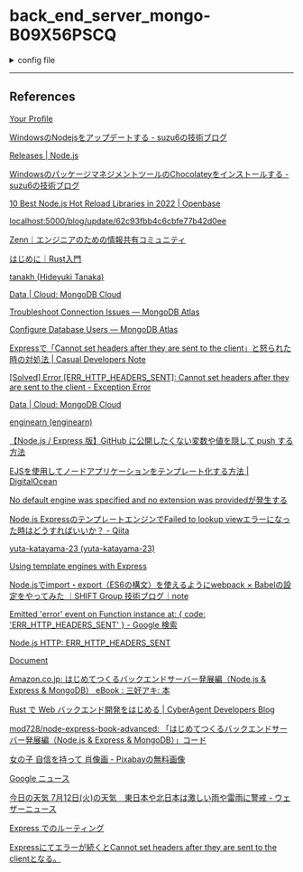 # back_end_server_mongo-B09X56PSCQ

<details>
<summary>config file</summary>

``` JavaScript
// mongodb+srv://mongoAtlas:<password>@cluster0.zhqnh7c.mongodb.net/<DATABASE_NAME>?retryWrites=true&w=majority
exports.mongodb_connect = "mongodb+srv://mongoAtlas:<PASSWD><@cluster0.zhqnh7c.mongodb.net/blogUserDatabase?retryWrites=true&w=majority";
```

``` JavaScript
const config = require('./.config.js')
mongoose.connect(config.mongodb_connect)
```

</details>

---

## References

[Your Profile](https://github.com/settings/profile)

[WindowsのNodejsをアップデートする - suzu6の技術ブログ](https://www.suzu6.net/posts/295-node-update-windows/)

[Releases | Node.js](https://nodejs.org/en/about/releases/)

[WindowsのパッケージマネジメントツールのChocolateyをインストールする - suzu6の技術ブログ](https://www.suzu6.net/posts/297-chocolatey-windows/)

[10 Best Node.js Hot Reload Libraries in 2022 | Openbase](https://openbase.com/categories/js/best-nodejs-hot-reload-libraries)

[localhost:5000/blog/update/62c93fbb4c6cbfe77b42d0ee](http://localhost:5000/blog/update/62c93fbb4c6cbfe77b42d0ee)

[Zenn｜エンジニアのための情報共有コミュニティ](https://zenn.dev/)

[はじめに｜Rust入門](https://zenn.dev/mebiusbox/books/22d4c1ed9b0003/viewer/6d5875)

[tanakh (Hideyuki Tanaka)](https://github.com/tanakh)

[Data | Cloud: MongoDB Cloud](https://cloud.mongodb.com/v2/62c93024aa455314ba21a545#metrics/replicaSet/62c932272fcb213e34385b33/explorer/blogUserDatabase/blogs/find)

[Troubleshoot Connection Issues — MongoDB Atlas](https://www.mongodb.com/docs/atlas/troubleshoot-connection/#special-characters-in-connection-string-password)

[Configure Database Users — MongoDB Atlas](https://www.mongodb.com/docs/atlas/security-add-mongodb-users/#Atlas-admin)

[Expressで「Cannot set headers after they are sent to the client」と怒られた時の対処法 | Casual Developers Note](https://casualdevelopers.com/tech-tips/how-to-fix-the-error-of-cannot-set-headers-after-they-are-sent-to-the-client/)

[[Solved] Error [ERR_HTTP_HEADERS_SENT]: Cannot set headers after they are sent to the client - Exception Error](https://exerror.com/error-err_http_headers_sent-cannot-set-headers-after-they-are-sent-to-the-client/)

[Data | Cloud: MongoDB Cloud](https://cloud.mongodb.com/v2/62c93024aa455314ba21a545#metrics/replicaSet/62c932272fcb213e34385b33/explorer/blogUserDatabase/blogs/find)

[enginearn (enginearn)](https://github.com/enginearn)

[【Node.js / Express 版】GitHub に公開したくない変数や値を隠して push する方法](https://zenn.dev/noraworld/articles/keep-values-a-secret-on-nodejs)

[EJSを使用してノードアプリケーションをテンプレート化する方法 | DigitalOcean](https://www.digitalocean.com/community/tutorials/how-to-use-ejs-to-template-your-node-application-ja)

[No default engine was specified and no extension was providedが発生する](https://trueman-developer.blogspot.com/2020/08/no-default-engine-was-specified-and-no.html)

[Node.js ExpressのテンプレートエンジンでFailed to lookup viewエラーになった時はどうすればいいか？ - Qiita](https://qiita.com/yuta-katayama-23/items/175a09b494d4642d501b)

[yuta-katayama-23 (yuta-katayama-23)](https://github.com/yuta-katayama-23)

[Using template engines with Express](https://expressjs.com/en/guide/using-template-engines.html)

[Node.jsでimport・export（ES6の構文）を使えるようにwebpack × Babelの設定をやってみた ｜SHIFT Group 技術ブログ｜note](https://note.com/shift_tech/n/n77562e0926e3)

[Emitted 'error' event on Function instance at: { code: 'ERR_HTTP_HEADERS_SENT' } - Google 検索](https://www.google.com/search?q=Emitted+%27error%27+event+on+Function+instance+at%3A++%7B+code%3A+%27ERR_HTTP_HEADERS_SENT%27+%7D&rlz=1C1QABZ_jaJP895JP895&sxsrf=ALiCzsaD_wcdPskivT4IJj0i-FsXKZTtFQ%3A1657580144315&ei=cKrMYpbnEpeXseMP1-2a2AY&ved=0ahUKEwiW38Cd9_H4AhWXS2wGHde2BmsQ4dUDCA4&uact=5&oq=Emitted+%27error%27+event+on+Function+instance+at%3A++%7B+code%3A+%27ERR_HTTP_HEADERS_SENT%27+%7D&gs_lcp=Cgdnd3Mtd2l6EANKBQg8EgExSgQIQRgBSgQIRhgAUOUhWNpbYJ1oaAFwAHgAgAGIAYgBxRCSAQQ3LjEzmAEAoAEBwAEB&sclient=gws-wiz)

[Node.js HTTP: ERR_HTTP_HEADERS_SENT](https://airbrake.io/blog/nodejs-error-handling/node-js-err_http_headers_sent)

[Document](http://localhost:5000/)

[Amazon.co.jp: はじめてつくるバックエンドサーバー発展編（Node.js & Express & MongoDB） eBook : 三好アキ: 本](https://www.amazon.co.jp/%E3%81%AF%E3%81%98%E3%82%81%E3%81%A6%E3%81%A4%E3%81%8F%E3%82%8B%E3%83%90%E3%83%83%E3%82%AF%E3%82%A8%E3%83%B3%E3%83%89%E3%82%B5%E3%83%BC%E3%83%90%E3%83%BC%E7%99%BA%E5%B1%95%E7%B7%A8%EF%BC%88Node-js-Express-MongoDB%EF%BC%89-%E4%B8%89%E5%A5%BD%E3%82%A2%E3%82%AD-ebook/dp/B09X56PSCQ)

[Rust で Web バックエンド開発をはじめる | CyberAgent Developers Blog](https://developers.cyberagent.co.jp/blog/archives/31110/)

[mod728/node-express-book-advanced: 「はじめてつくるバックエンドサーバー発展編（Node.js & Express & MongoDB）」コード](https://github.com/mod728/node-express-book-advanced)

[女の子 自信を持って 肖像画 - Pixabayの無料画像](https://pixabay.com/ja/illustrations/%e5%a5%b3%e3%81%ae%e5%ad%90-%e8%87%aa%e4%bf%a1%e3%82%92%e6%8c%81%e3%81%a3%e3%81%a6-%e8%82%96%e5%83%8f%e7%94%bb-3316342/)

[Google ニュース](https://news.google.com/topstories?hl=ja&gl=JP&ceid=JP:ja)

[今日の天気 7月12日(火)の天気　東日本や北日本は激しい雨や雷雨に警戒 - ウェザーニュース](https://weathernews.jp/s/topics/202207/120025/)

[Express でのルーティング](https://expressjs.com/ja/guide/routing.html)

[Expressにてエラーが続くとCannot set headers after they are sent to the clientとなる。](https://teratail.com/questions/300566)

